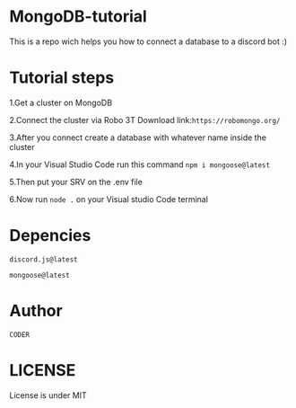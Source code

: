 # MongoDB-tutorial
This is a repo wich helps you how to connect a database to a discord bot :)

# Tutorial steps

1.Get a cluster on MongoDB

2.Connect the cluster via Robo 3T Download link:```https://robomongo.org/```

3.After you connect create a database with whatever name inside the cluster

4.In your Visual Studio Code run this command ```npm i mongoose@latest```

5.Then put your SRV on the .env file

6.Now run ```node .``` on your Visual studio Code terminal

# Depencies

```discord.js@latest```

```mongoose@latest```

# Author

```CODER```

# LICENSE

License is under MIT
